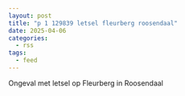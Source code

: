 ```yaml
---
layout: post
title: "p 1 129839 letsel fleurberg roosendaal"
date: 2025-04-06
categories: 
  - rss
tags: 
  - feed
---
```


Ongeval met letsel op Fleurberg in Roosendaal
